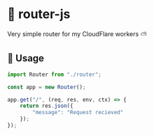 # 👒 router-js
Very simple router for my CloudFlare workers ⛅

## 🎄 Usage
```js
import Router from "./router";

const app = new Router();

app.get("/", (req, res, env, ctx) => {
    return res.json({
        "message": "Request recieved"
    });
});
```